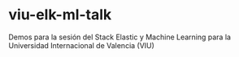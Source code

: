 # viu-elk-ml-talk
Demos para la sesión del Stack Elastic y Machine Learning para la Universidad Internacional de Valencia (VIU)
